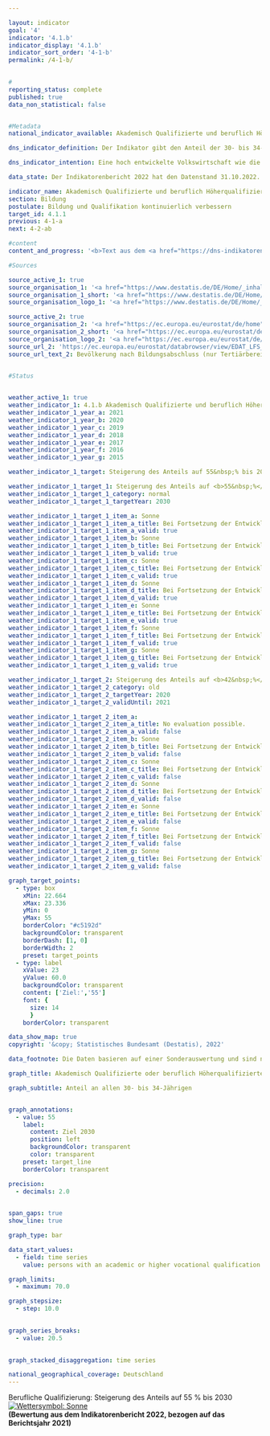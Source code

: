 ```yaml
---

layout: indicator    
goal: '4'    
indicator: '4.1.b'    
indicator_display: '4.1.b'    
indicator_sort_order: '4-1-b'    
permalink: /4-1-b/    
    

#
reporting_status: complete    
published: true    
data_non_statistical: false    


#Metadata    
national_indicator_available: Akademisch Qualifizierte und beruflich Höherqualifizierte    

dns_indicator_definition: Der Indikator gibt den Anteil der 30- bis 34-Jährigen an, die über einen Abschluss des Tertiärbereichs (Stufen 5&nbsp;bis 8&nbsp;der Internationalen Standardklassifikation des Bildungswesens, <abbr title="Internationale Standardklassifikation des Bildungswesens (International Standard Classification of Education)">ISCED</abbr> 2011) oder einen postsekundaren nicht-tertiären Abschluss (Stufe 4&nbsp;der <abbr title="Internationale Standardklassifikation des Bildungswesens (International Standard Classification of Education)">ISCED</abbr>) verfügen.    

dns_indicator_intention: Eine hoch entwickelte Volkswirtschaft wie die deutsche, in der der Dienstleistungssektor und der Bedarf an Wissen und Expertise immer stärker in den Vordergrund rücken, benötigt hochqualifizierte Arbeitskräfte. Im Rahmen der Fortschreibung der Nationalen Nachhaltigkeitsziele sollen als Zielquote bis 2030&nbsp;55&nbsp;% der 30-34-Jährigen über einen tertiären Abschluss verfügen.    

data_state: Der Indikatorenbericht 2022 hat den Datenstand 31.10.2022. Die Daten auf dieser Plattform werden regelmäßig aktualisiert, sodass online aktuellere Daten verfügbar sein können als im <a href="https://dns-indikatoren.de/assets/publications/reports/de/2022.pdf">Indikatorenbericht 2022</a> veröffentlicht.    

indicator_name: Akademisch Qualifizierte und beruflich Höherqualifizierte    
section: Bildung    
postulate: Bildung und Qualifikation kontinuierlich verbessern    
target_id: 4.1.1    
previous: 4-1-a    
next: 4-2-ab    

#content     
content_and_progress: '<b>Text aus dem <a href="https://dns-indikatoren.de/assets/publications/reports/de/2022.pdf">Indikatorenbericht 2022&nbsp;</a></b><br><br>Die Bezeichnung des Indikators hängt mit der Tradition der dualen Ausbildungssysteme in Deutschland zusammen. Neben den tertiären Abschlüssen an Hoch-, Fachhoch- und Verwaltungsfachhochschulen, Berufsakademien, Fachschulen und Fachakademien sowie den Meister- und Technikerabschlüssen gibt es bundesweit eine Vielzahl von postsekundaren nicht-tertiären Abschlüssen. Hierzu zählen generell alle abgeschlossenen Berufsausbildungen nach dem Abitur, aber auch Abschlüsse in Gesundheitsberufen ohne Abitur, wie beispielsweise die Ausbildung zur Medizinisch-technischen Assistenz.<br><br>Die „International Standard Classification of Education (<abbr title="Internationale Standardklassifikation des Bildungswesens (International Standard Classification of Education)">ISCED</abbr>)“ ermöglicht es, Statistiken und Indikatoren zu Bildungsabschlüssen international zu vergleichen. Als gleichwertig angesehene Abschlüsse werden dabei den gleichen <abbr title="Internationale Standardklassifikation des Bildungswesens (International Standard Classification of Education)">ISCED</abbr>-Stufen zugeordnet. Der Indikator umfasst daher sowohl die tertiären Abschlüsse entsprechend den Stufen 5&nbsp;bis 8&nbsp;der <abbr title="Internationale Standardklassifikation des Bildungswesens (International Standard Classification of Education)">ISCED</abbr> als auch die postsekundaren nicht-tertiären Abschlüsse der Stufe 4&nbsp;der <abbr title="Internationale Standardklassifikation des Bildungswesens (International Standard Classification of Education)">ISCED</abbr>.<br><br>Die Daten für den Indikator stammen aus dem Mikrozensus, dessen jährliche Stichprobenerhebung 1&nbsp;% der Bevölkerung in Deutschland umfasst. Ergänzende Informationen bietet die Hochschulstatistik, die ebenfalls vom Statistischen Bundesamt erstellt wird.<br><br>Ausgehend von 33,4&nbsp;% im Jahr 1999&nbsp;stieg der Indikator bis zum Jahr 2019&nbsp;um 17,1&nbsp;Prozentpunkte auf 50,5&nbsp;% an. Bei einer Beibehaltung der durchschnittlichen Entwicklung der letzten fünf Berichtsjahre, könnte der Zielwert von 55&nbsp;% für das Jahr 2030&nbsp;bereits deutlich früher erreicht werden. Das Verhältnis der geschlechtsspezifischen Anteile hat sich im Lauf der Zeit gewandelt: 1999&nbsp;lag der Wert des Indikators bei Männern noch um 3,8&nbsp;Prozentpunkte höher als bei Frauen. Im Jahr 2006&nbsp;lagen beide Geschlechter gleichauf. Seit 2007&nbsp;ist der Anteil der Frauen mit einem tertiären oder postsekundaren nicht-tertiären Bildungsabschluss höher als der Anteil der Männer. Legt man auch hier die durchschnittliche Entwicklung der letzten fünf Berichtsjahre zugrunde, könnte der Anteil der Frauen (54,4&nbsp;% in 2019) den Zielwert von 55&nbsp;% bereits 2020&nbsp;übertreffen, während der Anteil der Männer (46,8&nbsp;% in 2019) diesen Wert erst deutlich später erreichen würde.<br><br>In vielen anderen Ländern gibt es keine postsekundaren nicht-tertiären Abschlüsse. Daher ist die europäische Version des Indikators aus der „Europa 2020“-Strategie der <abbr title="Europäische Union">EU</abbr> enger gefasst und berücksichtigt nur tertiäre Abschlüsse (<abbr title="Internationale Standardklassifikation des Bildungswesens (International Standard Classification of Education)">ISCED</abbr>-Stufen 5&nbsp;bis 8).<br><br>Der europäische Indikator erreichte für die <abbr title="Europäische Union mit 28&nbsp;Mitgliedsstaaten">EU-28</abbr>-Staaten nach einem kontinuierlichen Anstieg seit 2005&nbsp;im Jahr 2019&nbsp;insgesamt 41,6&nbsp;%. Wählt man auch für Deutschland diesen enger gefassten Indikator, so liegt der Wert im Jahr 2019&nbsp;mit 35,5&nbsp;% um 6,1&nbsp;Prozentpunkte unter dem <abbr title="Europäische Union">EU</abbr>-Wert. Im Jahr 2019&nbsp;ist der Anteil der Frauen (36,0&nbsp;%) etwas höher als der Anteil der Männer (35,1&nbsp;%).<br><br>Die Gesamtzahl der Hochschulabsolventinnen und -absolventen im Jahr 2019&nbsp;betrug 512&nbsp;285. Das sind mehr als doppelt so viele wie im Jahr 1999. Darunter waren 131&nbsp;989&nbsp;Absolventinnen und Absolventen der Ingenieurwissenschaften (dreimal so viele wie 1999) und 55&nbsp;555&nbsp;Absolventinnen und Absolventen der Mathematik und Naturwissenschaften (70,7&nbsp;% mehr als 1999).'    

#Sources    

source_active_1: true
source_organisation_1: '<a href="https://www.destatis.de/DE/Home/_inhalt.html">Statistisches Bundesamt</a>'
source_organisation_1_short: '<a href="https://www.destatis.de/DE/Home/_inhalt.html" target="_blank">Statistisches Bundesamt</a>'
source_organisation_logo_1: '<a href="https://www.destatis.de/DE/Home/_inhalt.html" target="_blank"><img src="https://dnsUpgradeEnvironment.github.io/dns-indicators/public/OrgImgDe/destatis.png" alt="Statistisches Bundesamt" title=" Klicken Sie hier um zur Homepage der Organisation Statistisches Bundesamt zu gelangen." style="height:60px; width:148px; border: transparent"/></a>'

source_active_2: true
source_organisation_2: '<a href="https://ec.europa.eu/eurostat/de/home">Eurostat</a>'
source_organisation_2_short: '<a href="https://ec.europa.eu/eurostat/de/home" target="_blank">Eurostat</a>'
source_organisation_logo_2: '<a href="https://ec.europa.eu/eurostat/de/home" target="_blank"><img src="https://dnsUpgradeEnvironment.github.io/dns-indicators/public/OrgImgDe/eurostat.png" alt="Eurostat" title=" Klicken Sie hier um zur Homepage der Organisation Eurostat zu gelangen." style="height:60px; width:148px; border: transparent"/></a>'
source_url_2: 'https://ec.europa.eu/eurostat/databrowser/view/EDAT_LFS_9912__custom_3201014/default/table?lang=de'
source_url_text_2: Bevölkerung nach Bildungsabschluss (nur Tertiärbereich) - Eurostat-Tabelle [edat_lfs_9912]
    

#Status    


weather_active_1: true
weather_indicator_1: 4.1.b Akademisch Qualifizierte und beruflich Höherqualifizierte (30- bis 34-Jährige mit tertiärem oder post-sekundarem nichttertiärem Abschluss)
weather_indicator_1_year_a: 2021
weather_indicator_1_year_b: 2020
weather_indicator_1_year_c: 2019
weather_indicator_1_year_d: 2018
weather_indicator_1_year_e: 2017
weather_indicator_1_year_f: 2016
weather_indicator_1_year_g: 2015

weather_indicator_1_target: Steigerung des Anteils auf 55&nbsp;% bis 2030

weather_indicator_1_target_1: Steigerung des Anteils auf <b>55&nbsp;%</b> bis <b>2030</b>
weather_indicator_1_target_1_category: normal
weather_indicator_1_target_1_targetYear: 2030

weather_indicator_1_target_1_item_a: Sonne
weather_indicator_1_target_1_item_a_title: Bei Fortsetzung der Entwicklung aus 2021 wäre der Zielwert erreicht oder um weniger als 5&nbsp;% der Differenz zwischen Zielwert und dem damaligen Wert verfehlt worden.
weather_indicator_1_target_1_item_a_valid: true
weather_indicator_1_target_1_item_b: Sonne
weather_indicator_1_target_1_item_b_title: Bei Fortsetzung der Entwicklung aus 2020 wäre der Zielwert erreicht oder um weniger als 5&nbsp;% der Differenz zwischen Zielwert und dem damaligen Wert verfehlt worden.
weather_indicator_1_target_1_item_b_valid: true
weather_indicator_1_target_1_item_c: Sonne
weather_indicator_1_target_1_item_c_title: Bei Fortsetzung der Entwicklung aus 2019 wäre der Zielwert erreicht oder um weniger als 5&nbsp;% der Differenz zwischen Zielwert und dem damaligen Wert verfehlt worden.
weather_indicator_1_target_1_item_c_valid: true
weather_indicator_1_target_1_item_d: Sonne
weather_indicator_1_target_1_item_d_title: Bei Fortsetzung der Entwicklung aus 2018 wäre der Zielwert erreicht oder um weniger als 5&nbsp;% der Differenz zwischen Zielwert und dem damaligen Wert verfehlt worden.
weather_indicator_1_target_1_item_d_valid: true
weather_indicator_1_target_1_item_e: Sonne
weather_indicator_1_target_1_item_e_title: Bei Fortsetzung der Entwicklung aus 2017 wäre der Zielwert erreicht oder um weniger als 5&nbsp;% der Differenz zwischen Zielwert und dem damaligen Wert verfehlt worden.
weather_indicator_1_target_1_item_e_valid: true
weather_indicator_1_target_1_item_f: Sonne
weather_indicator_1_target_1_item_f_title: Bei Fortsetzung der Entwicklung aus 2016 wäre der Zielwert erreicht oder um weniger als 5&nbsp;% der Differenz zwischen Zielwert und dem damaligen Wert verfehlt worden.
weather_indicator_1_target_1_item_f_valid: true
weather_indicator_1_target_1_item_g: Sonne
weather_indicator_1_target_1_item_g_title: Bei Fortsetzung der Entwicklung aus 2015 wäre der Zielwert erreicht oder um weniger als 5&nbsp;% der Differenz zwischen Zielwert und dem damaligen Wert verfehlt worden.
weather_indicator_1_target_1_item_g_valid: true

weather_indicator_1_target_2: Steigerung des Anteils auf <b>42&nbsp;%</b> bis <b>2020</b>
weather_indicator_1_target_2_category: old
weather_indicator_1_target_2_targetYear: 2020
weather_indicator_1_target_2_validUntil: 2021

weather_indicator_1_target_2_item_a: 
weather_indicator_1_target_2_item_a_title: No evaluation possible.
weather_indicator_1_target_2_item_a_valid: false
weather_indicator_1_target_2_item_b: Sonne
weather_indicator_1_target_2_item_b_title: Bei Fortsetzung der Entwicklung aus 2020 wäre der Zielwert erreicht oder um weniger als 5&nbsp;% der Differenz zwischen Zielwert und dem damaligen Wert verfehlt worden.
weather_indicator_1_target_2_item_b_valid: false
weather_indicator_1_target_2_item_c: Sonne
weather_indicator_1_target_2_item_c_title: Bei Fortsetzung der Entwicklung aus 2019 wäre der Zielwert erreicht oder um weniger als 5&nbsp;% der Differenz zwischen Zielwert und dem damaligen Wert verfehlt worden.
weather_indicator_1_target_2_item_c_valid: false
weather_indicator_1_target_2_item_d: Sonne
weather_indicator_1_target_2_item_d_title: Bei Fortsetzung der Entwicklung aus 2018 wäre der Zielwert erreicht oder um weniger als 5&nbsp;% der Differenz zwischen Zielwert und dem damaligen Wert verfehlt worden.
weather_indicator_1_target_2_item_d_valid: false
weather_indicator_1_target_2_item_e: Sonne
weather_indicator_1_target_2_item_e_title: Bei Fortsetzung der Entwicklung aus 2017 wäre der Zielwert erreicht oder um weniger als 5&nbsp;% der Differenz zwischen Zielwert und dem damaligen Wert verfehlt worden.
weather_indicator_1_target_2_item_e_valid: false
weather_indicator_1_target_2_item_f: Sonne
weather_indicator_1_target_2_item_f_title: Bei Fortsetzung der Entwicklung aus 2016 wäre der Zielwert erreicht oder um weniger als 5&nbsp;% der Differenz zwischen Zielwert und dem damaligen Wert verfehlt worden.
weather_indicator_1_target_2_item_f_valid: false
weather_indicator_1_target_2_item_g: Sonne
weather_indicator_1_target_2_item_g_title: Bei Fortsetzung der Entwicklung aus 2015 wäre der Zielwert erreicht oder um weniger als 5&nbsp;% der Differenz zwischen Zielwert und dem damaligen Wert verfehlt worden.
weather_indicator_1_target_2_item_g_valid: false    

graph_target_points:
  - type: box
    xMin: 22.664
    xMax: 23.336
    yMin: 0
    yMax: 55
    borderColor: "#c5192d"
    backgroundColor: transparent
    borderDash: [1, 0]
    borderWidth: 2
    preset: target_points
  - type: label
    xValue: 23
    yValue: 60.0
    backgroundColor: transparent
    content: ['Ziel:','55']
    font: {
      size: 14
      }
    borderColor: transparent    

data_show_map: true    
copyright: '&copy; Statistisches Bundesamt (Destatis), 2022'    

data_footnote: Die Daten basieren auf einer Sonderauswertung und sind nicht öffentlich zugänglich.    

graph_title: Akademisch Qualifizierte oder beruflich Höherqualifizierte    

graph_subtitle: Anteil an allen 30- bis 34-Jährigen    


graph_annotations:
  - value: 55
    label:
      content: Ziel 2030
      position: left
      backgroundColor: transparent
      color: transparent
    preset: target_line
    borderColor: transparent    

precision: 
  - decimals: 2.0
        

span_gaps: true    
show_line: true    

graph_type: bar    

data_start_values: 
  - field: time series
    value: persons with an academic or higher vocational qualification (30 to 34-year-olds with a tertiary or post-secondary non-tertiary level of education)    

graph_limits: 
  - maximum: 70.0    

graph_stepsize: 
  - step: 10.0
        

graph_series_breaks: 
  - value: 20.5
        

graph_stacked_disaggregation: time series        

national_geographical_coverage: Deutschland    
---
```



<div>
  <div class="my-header">
    <label class="default">Berufliche Qualifizierung: Steigerung des Anteils auf 55&nbsp;% bis 2030
      <a href="https://dnsUpgradeEnvironment.github.io/dns-indicators/status"><img src="https://g205sdgs.github.io/sdg-indicators/public/Wettersymbole/Sonne.png" title="Bei Fortsetzung der Entwicklung aus 2021 wäre der Zielwert erreicht oder um weniger als 5&nbsp;% der Differenz zwischen Zielwert und dem damaligen Wert verfehlt worden." alt="Wettersymbol: Sonne"/>
      </a>
    </label>
  </div>
</div>
<div class="my-header-note">
  <label class="default"><b>(Bewertung aus dem Indikatorenbericht 2022, bezogen auf das Berichtsjahr 2021)
  </b></label>
</div>
